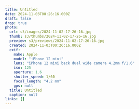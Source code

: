 ```yaml
---
title: Untitled
date: 2024-11-03T00:26:16.000Z
draft: false
drop: true
photo:
  url: s3/images/2024-11-02-17-26-16.jpg
  thumb: s3/thumbs/2024-11-02-17-26-16.jpg
  preview: s3/previews/2024-11-02-17-26-16.jpg
  created: 2024-11-03T00:26:16.000Z
  exif:
    make: Apple
    model: "iPhone 12 mini"
    lens: "iPhone 12 mini back dual wide camera 4.2mm f/1.6"
    iso: 125
    aperture: 1.6
    shutter_speed: 1/60
    focal_length: "4.2 mm"
    gps: null
  title: Untitled
  caption: null
links: []
---
```

